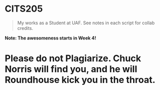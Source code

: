 # CITS205
>My works as a Student at UAF.
>  See notes in each script for collab credits.
>
**Note: The awesomeness starts in Week 4!**
# Please do not Plagiarize. Chuck Norris will find you, and he will Roundhouse kick you in the throat.
